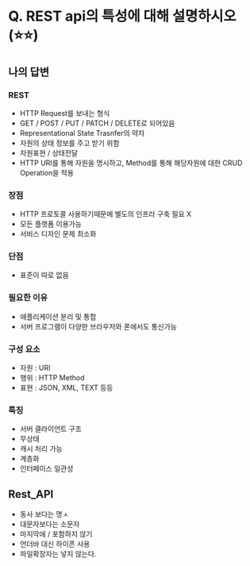 # Q. REST api의 특성에 대해 설명하시오   (⭐⭐)

## 나의 답변

### REST
- HTTP Request를 보내는 형식
- GET / POST / PUT / PATCH / DELETE로 되어있음
- Representational State Trasnfer의 약자
- 자원의 상태 정보를 주고 받기 위함
- 자원표현 / 상태전달
- HTTP URI를 통해 자원을 명시하고, Method를 통해 해당자원에 대한 CRUD Operation을 적용


### 장점
- HTTP 프로토콜 사용하기때문에 별도의 인프라 구축 필요 X
- 모든 플랫폼 이용가능
- 서비스 디자인 문제 최소화

### 단점
- 표준이 따로 없음

### 필요한 이유
- 애플리케이션 분리 및 통합
- 서버 프로그램이 다양한 브라우저와 폰에서도 통신가능


### 구성 요소
- 자원 : URI
- 행위 : HTTP Method
- 표현 : JSON, XML, TEXT 등등

### 특징
- 서버 클라이언트 구조
- 무상태
- 캐시 처리 가능
- 계층화
- 인터페이스 일관성

## Rest_API
- 동사 보다는 명ㅅ
- 대문자보다는 소문자
- 마지막에 / 포함하지 않기
- 언더바 대신 하이픈 사용
- 파일확장자는 넣지 않는다.
